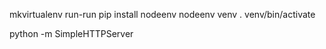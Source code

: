 
mkvirtualenv run-run
pip install nodeenv
nodeenv venv
. venv/bin/activate

python -m SimpleHTTPServer
